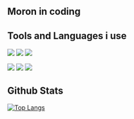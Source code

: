 ## Moron in coding

## Tools and Languages i use
![](https://img.shields.io/badge/Editor%20JS-Webstorm-darkred) ![](https://img.shields.io/badge/Editor%20PY-Pycharm-darkred) ![](https://img.shields.io/badge/Editor%20Java-Intellij%20IDEA-darkred)

![](https://img.shields.io/badge/Code-Java-darkred?&logo=java) ![](https://img.shields.io/badge/Code-JavaScript-darkred?&logo=javascript) ![](https://img.shields.io/badge/Code-Python-darkred?&logo=python)

## Github Stats
[![Top Langs](https://github-readme-stats.vercel.app/api/top-langs/?username=justreddy7397&exclude_repo=milkyway.github.io,reddybot.github.io)](https://github.com/anuraghazra/github-readme-stats&theme=dark)


